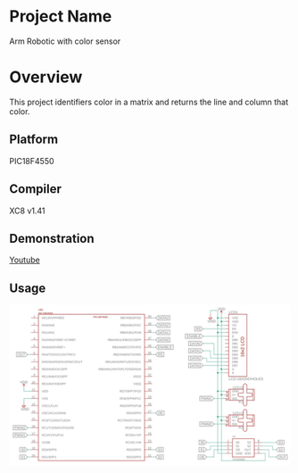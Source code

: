 # Project Name
Arm Robotic with color sensor

# Overview
This project identifiers color in a matrix and returns the line and column that color.

## Platform
PIC18F4550

## Compiler
XC8 v1.41

## Demonstration
[Youtube](https://www.youtube.com/watch?v=2ZaIC7OQy5A)

## Usage
![Esquemático](https://github.com/emanuel36/ARM_ROBOTIC_COLOR_SENSOR/blob/master/esquem%C3%A1tico.jpg)